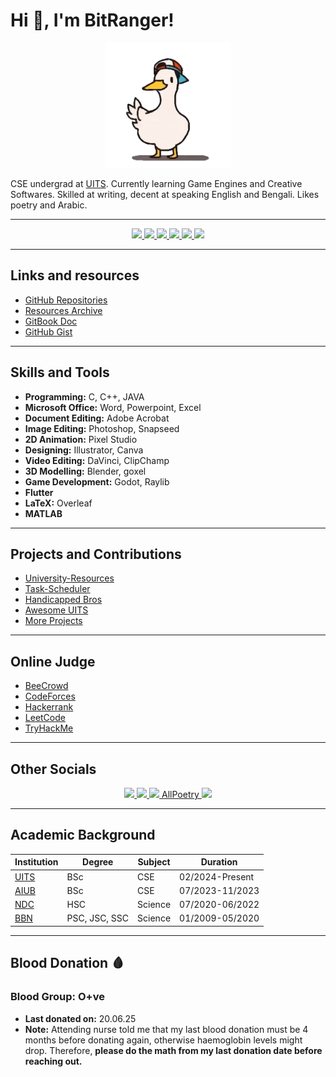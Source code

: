 
# Hi 👋, I'm BitRanger!

<p align="center"><img src="shuba-duck-know-your-meme.gif" height="200px" width="200px"></p>

CSE undergrad at [UITS](#UITS). Currently learning Game Engines and Creative Softwares. Skilled at writing, decent at speaking English and Bengali. Likes poetry and Arabic.

---

<p align="center">
  <a href="https://discordapp.com/users/461953229299646471" target="_blank">
    <img src="https://img.shields.io/badge/Discord-7289DA?style=for-the-badge&logo=discord&logoColor=white" />
  </a>
  <a href="https://mail.google.com/mail/u/0/?tf=cm&fs=1&to=b1tranger.01@gmail.com&hl=en" target="_blank">
    <img src="https://img.shields.io/badge/Gmail-D14836?style=for-the-badge&logo=gmail&logoColor=white" />
  </a>
  <a href="https://www.linkedin.com/in/gaus-saraf-0471b81a4/" target="_blank">
    <img src="https://img.shields.io/badge/LinkedIn-0077B5?style=for-the-badge&logo=linkedin&logoColor=white" />
  </a>
  <a href="https://github.com/b1tranger" target="_blank">
    <img src="https://img.shields.io/badge/GitHub-181717?style=for-the-badge&logo=github&logoColor=white" />
  </a>
  <a href="https://www.behance.net/b1tranger" target="_blank">
    <img src="https://img.shields.io/badge/Behance-1769ff?style=for-the-badge&logo=behance&logoColor=white" />
  </a>
  <a href="https://m.facebook.com/bink.birb/" target="_blank">
      <img src="https://img.shields.io/badge/Facebook-1877F2?style=for-the-badge&logo=facebook&logoColor=white" />
  </a>
</p>

---

## Links and resources
* [GitHub Repositories](https://github.com/b1tranger?tab=repositories)
* [Resources Archive](https://b1tranger.netlify.app/dump)
* [GitBook Doc](https://b1tranger.gitbook.io/archive/)
* [GitHub Gist](https://gist.github.com/b1tranger)

---

## Skills and Tools
* **Programming:** C, C++, JAVA
* **Microsoft Office:** Word, Powerpoint, Excel
* **Document Editing:** Adobe Acrobat
* **Image Editing:** Photoshop, Snapseed
* **2D Animation:** Pixel Studio
* **Designing:** Illustrator, Canva
* **Video Editing:** DaVinci, ClipChamp
* **3D Modelling:** Blender, goxel
* **Game Development:** Godot, Raylib
* **Flutter**
* **LaTeX:** Overleaf
* **MATLAB**

---

## Projects and Contributions
* [University-Resources](https://b1tacad.netlify.app/)
* [Task-Scheduler](https://b1tsched.netlify.app/)
* [Handicapped Bros](https://github.com/Handicapped-Bros)
* [Awesome UITS](https://github.com/oU1TS)
* [More Projects](projects.html)

---

## Online Judge
* [BeeCrowd](https://judge.beecrowd.com/en/profile/463909)
* [CodeForces](https://codeforces.com/profile/BitRanger)
* [Hackerrank](https://www.hackerrank.com/profile/b1tranger)
* [LeetCode](https://leetcode.com/u/b1ranger/)
* [TryHackMe](https://tryhackme.com/p/b1tranger)

---

## Other Socials
<p align="center">
    <a href="https://www.instagram.com/b1tranger/" target="_blank">
        <img src="https://img.shields.io/badge/Instagram-E4405F?style=for-the-badge&logo=instagram&logoColor=white" />
    </a>
    <a href="https://x.com/b1tranger" target="_blank">
        <img src="https://img.shields.io/badge/Twitter-1DA1F2?style=for-the-badge&logo=twitter&logoColor=white" />
    </a>
    <a href="https://steamcommunity.com/id/BitRanger/" target="_blank">
        <img src="https://img.shields.io/badge/Steam-000000?style=for-the-badge&logo=steam&logoColor=white" />
    </a>
    <a href="https://allpoetry.com/B1tranger" target="_blank">
        AllPoetry
    </a>
    <a href="https://b1tranger.blogspot.com/" target="_blank">
        <img src="https://img.shields.io/badge/Blogger-FF5722?style=for-the-badge&logo=blogger&logoColor=white" />
    </a>
</p>

---

## Academic Background

| Institution                               | Degree | Subject | Duration          |
| ----------------------------------------- | ------ | ------- | ----------------- |
| [UITS](#UITS)                             | BSc    | CSE     | 02/2024-Present   |
| [AIUB](https://www.aiub.edu/)             | BSc    | CSE     | 07/2023-11/2023   |
| [NDC](https://ndc.edu.bd/)                 | HSC    | Science | 07/2020-06/2022   |
| [BBN](https://www.bbnsc.edu.bd/)           | PSC, JSC, SSC | Science | 01/2009-05/2020   |

---

## Blood Donation 🩸
### Blood Group: O+ve
* **Last donated on:** 20.06.25
* **Note:** Attending nurse told me that my last blood donation must be 4 months before donating again, otherwise haemoglobin levels might drop. Therefore, **please do the math from my last donation date before reaching out.**
